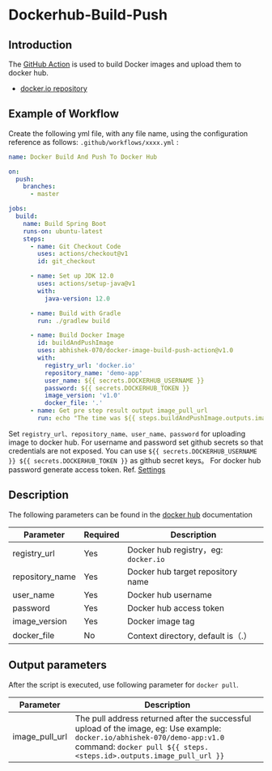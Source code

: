 # Dockerhub-Build-Push

## Introduction

The [GitHub Action](https://help.github.com/cn/actions) is used to build Docker images and upload them to docker hub.

- [docker.io repository](https://hub.docker.com)

## Example of Workflow

Create the following yml file, with any file name, using the configuration reference as follows: `.github/workflows/xxxx.yml` :

```yaml
name: Docker Build And Push To Docker Hub

on:
  push:
    branches:
      - master

jobs:
  build:
    name: Build Spring Boot
    runs-on: ubuntu-latest
    steps:
      - name: Git Checkout Code
        uses: actions/checkout@v1
        id: git_checkout

      - name: Set up JDK 12.0
        uses: actions/setup-java@v1
        with:
          java-version: 12.0

      - name: Build with Gradle
        run: ./gradlew build

      - name: Build Docker Image
        id: buildAndPushImage
        uses: abhishek-070/docker-image-build-push-action@v1.0
        with:
          registry_url: 'docker.io'
          repository_name: 'demo-app'
          user_name: ${{ secrets.DOCKERHUB_USERNAME }}
          password: ${{ secrets.DOCKERHUB_TOKEN }}
          image_version: 'v1.0'
          docker_file: '.'
      - name: Get pre step result output image_pull_url
        run: echo "The time was ${{ steps.buildAndPushImage.outputs.image_pull_url }}"
```

Set `registry_url、repository_name、user_name、password` for uploading image to docker hub. For username and password set github secrets so that credentials are not exposed. You can use  `${{ secrets.DOCKERHUB_USERNAME }} ${{ secrets.DOCKERHUB_TOKEN }}` as github secret keys。 For docker hub password generate access token. Ref. [Settings](https://hub.docker.com/settings/security)

## Description

The following parameters can be found in the [docker hub](https://hub.docker.com) documentation 

| Parameter | Required | Description |
| --- | --- | --- |
| registry_url | Yes | Docker hub registry，eg: `docker.io` |
| repository_name | Yes | Docker hub target repository name |
| user_name | Yes | Docker hub username |
| password | Yes | Docker hub access token |
| image_version | Yes | Docker image tag |
| docker_file | No | Context directory, default is（.）|

## Output parameters
After the script is executed, use following parameter for `docker pull`.

| Parameter | Description | 
| --- | --- | 
| image_pull_url | The pull address returned after the successful upload of the image, eg: Use example: `docker.io/abhishek-070/demo-app:v1.0` command: `docker pull ${{ steps.<steps.id>.outputs.image_pull_url }}` |

